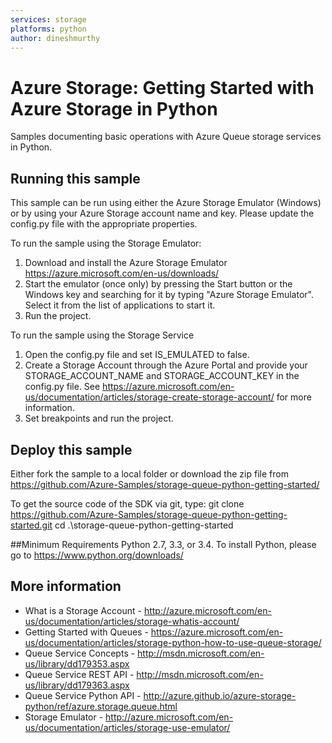 ```yaml
---
services: storage
platforms: python
author: dineshmurthy
---
```


# Azure Storage: Getting Started with Azure Storage in Python
Samples documenting basic operations with Azure Queue storage services in Python. 

## Running this sample
This sample can be run using either the Azure Storage Emulator (Windows) or by using your Azure Storage account name and key. Please update the config.py file with the appropriate properties.

To run the sample using the Storage Emulator:
1. Download and install the Azure Storage Emulator https://azure.microsoft.com/en-us/downloads/ 
2. Start the emulator (once only) by pressing the Start button or the Windows key and searching for it by typing "Azure Storage Emulator". Select it from the list of applications to start it.
3. Run the project. 

To run the sample using the Storage Service
1. Open the config.py file and set IS_EMULATED to false.
2. Create a Storage Account through the Azure Portal and provide your STORAGE_ACCOUNT_NAME and STORAGE_ACCOUNT_KEY in the config.py file. See https://azure.microsoft.com/en-us/documentation/articles/storage-create-storage-account/ for more information.
3. Set breakpoints and run the project. 

## Deploy this sample 

Either fork the sample to a local folder or download the zip file from https://github.com/Azure-Samples/storage-queue-python-getting-started/

To get the source code of the SDK via git, type:
git clone https://github.com/Azure-Samples/storage-queue-python-getting-started.git
cd .\storage-queue-python-getting-started

##Minimum Requirements
Python 2.7, 3.3, or 3.4.
To install Python, please go to https://www.python.org/downloads/

## More information
  - What is a Storage Account - http://azure.microsoft.com/en-us/documentation/articles/storage-whatis-account/  
  - Getting Started with Queues - https://azure.microsoft.com/en-us/documentation/articles/storage-python-how-to-use-queue-storage/
  - Queue Service Concepts - http://msdn.microsoft.com/en-us/library/dd179353.aspx
  - Queue Service REST API - http://msdn.microsoft.com/en-us/library/dd179363.aspx
  - Queue Service Python API - http://azure.github.io/azure-storage-python/ref/azure.storage.queue.html
  - Storage Emulator - http://azure.microsoft.com/en-us/documentation/articles/storage-use-emulator/
